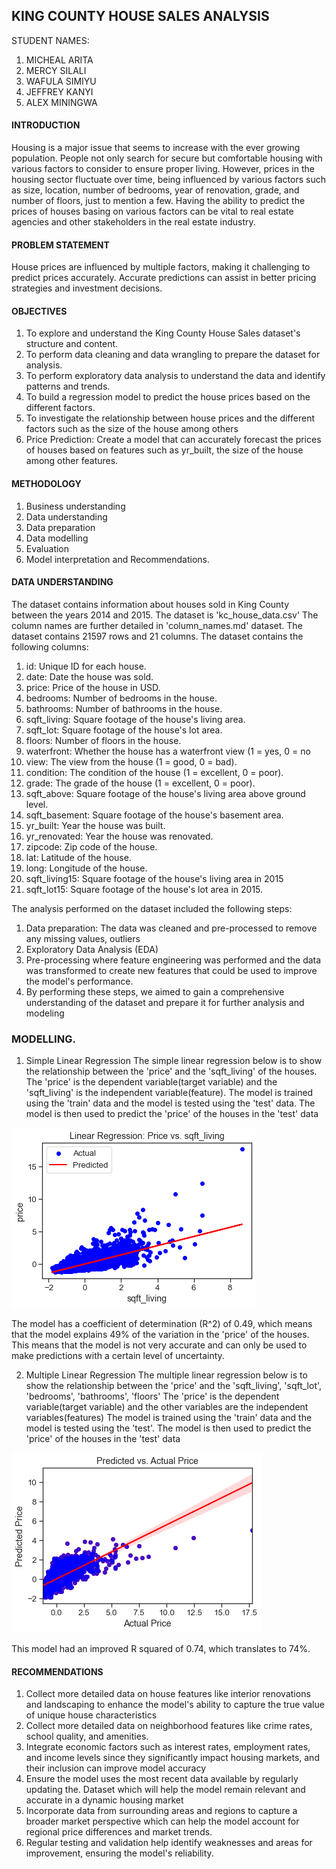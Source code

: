 ## KING COUNTY HOUSE SALES ANALYSIS
STUDENT NAMES:
1. MICHEAL ARITA
2. MERCY SILALI
3. WAFULA SIMIYU
4. JEFFREY KANYI
5. ALEX MININGWA

#### INTRODUCTION
Housing is a major issue that seems to increase with the ever growing population. People not only search for secure but comfortable housing with various factors to consider to ensure proper living. However, prices in the housing sector fluctuate over time, being influenced by various factors such as size, location, number of bedrooms, year of renovation, grade, and number of floors, just to mention a few. Having  the ability to predict the prices of houses basing on various factors can be vital to real estate agencies and other stakeholders in the real estate industry.

#### PROBLEM STATEMENT
House prices are influenced by multiple factors, making it challenging to predict prices accurately.
Accurate predictions can assist in better pricing strategies and investment decisions.

#### OBJECTIVES
1. To explore and understand the King County House Sales dataset's structure and content.
2. To perform data cleaning and data wrangling to prepare the dataset for analysis.
3. To perform exploratory data analysis to understand the data and identify patterns and trends.
4. To build a regression model to predict the house prices based on the different factors.
5. To investigate the relationship between house prices and the different factors such as the size of the house among others
6. Price Prediction: Create a model that can accurately forecast the prices of houses based on features such as yr_built, the size of the house among other features.

#### METHODOLOGY
1. Business understanding
2. Data understanding
3. Data preparation
4. Data modelling
5. Evaluation
6. Model interpretation and Recommendations.


#### DATA UNDERSTANDING
The dataset contains information about houses sold in King County between the years 2014 and 2015. The dataset is 'kc_house_data.csv'
The column names are further detailed in 'column_names.md' dataset.
The dataset contains 21597 rows and 21 columns. The dataset contains the following columns:
1. id: Unique ID for each house.
2. date: Date the house was sold.
3. price: Price of the house in USD.
4. bedrooms: Number of bedrooms in the house.
5. bathrooms: Number of bathrooms in the house.
6. sqft_living: Square footage of the house's living area.
7. sqft_lot: Square footage of the house's lot area.
8. floors: Number of floors in the house.
9. waterfront: Whether the house has a waterfront view (1 = yes, 0 = no
10. view: The view from the house (1 = good, 0 = bad).
11. condition: The condition of the house (1 = excellent, 0 = poor).
12. grade: The grade of the house (1 = excellent, 0 = poor).
13. sqft_above: Square footage of the house's living area above ground level.
14. sqft_basement: Square footage of the house's basement area.
15. yr_built: Year the house was built.
16. yr_renovated: Year the house was renovated.
17. zipcode: Zip code of the house.
18. lat: Latitude of the house.
19. long: Longitude of the house.
20. sqft_living15: Square footage of the house's living area in 2015
21. sqft_lot15: Square footage of the house's lot area in 2015.

The analysis performed on the dataset included the following steps:

1. Data preparation: The data was cleaned and pre-processed to remove any missing values, outliers
2. Exploratory Data Analysis (EDA)
3. Pre-processing where feature engineering was performed and the data was transformed to create new features that could be used to improve the model's performance.
4. By performing these steps, we aimed to gain a comprehensive understanding of the dataset and prepare it for further analysis and modeling

### MODELLING.
1. Simple Linear Regression
The simple linear regression below is to show the relationship between the 'price' and the 'sqft_living' of the houses.
The 'price' is the dependent variable(target variable) and the 'sqft_living' is the independent variable(feature).
The model is trained using the 'train' data and the model is tested using the 'test' data. The model is then used to predict the 'price' of the houses in the 'test' data

![Alt text](linreg.png)

The model has a coefficient of determination (R^2) of 0.49, which means that the model explains 49% of the variation in the 'price' of the houses. This means that the model is not very accurate and can only be used to make predictions with a certain level of uncertainty.

2. Multiple Linear Regression
The multiple linear regression below is to show the relationship between the 'price' and the 'sqft_living', 'sqft_lot', 'bedrooms', 'bathrooms', 'floors'
The 'price' is the dependent variable(target variable) and the other variables are the independent variables(features)
The model is trained using the 'train' data and the model is tested using the 'test'. The model is then used to predict the 'price' of the houses in the 'test' data

![Alt text](multireg.png)

This model had an improved R squared of 0.74, which translates to 74%.

#### RECOMMENDATIONS
1. Collect more detailed data on house features like interior renovations and  landscaping to enhance the model's ability to capture the true value of unique house characteristics
2. Collect more detailed data on neighborhood features like crime rates, school quality, and  amenities.
3. Integrate economic factors such as interest rates, employment rates, and income levels since they significantly impact housing markets, and their inclusion can improve model accuracy
4. Ensure the model uses the most recent data available by regularly updating the. Dataset which will help the model remain relevant and accurate in a dynamic housing market
5. Incorporate data from surrounding areas and regions to capture a broader market perspective which can help the model account for regional price differences and market trends.
6. Regular testing and validation help identify weaknesses and areas for improvement, ensuring the model's reliability.





